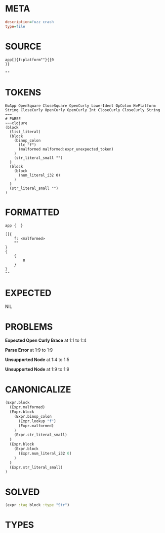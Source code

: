 # META
~~~ini
description=fuzz crash
type=file
~~~
# SOURCE
~~~roc
app[]{f:platform""}{{0
}}

""
~~~
# TOKENS
~~~text
KwApp OpenSquare CloseSquare OpenCurly LowerIdent OpColon KwPlatform String CloseCurly OpenCurly OpenCurly Int CloseCurly CloseCurly String ~~~
# PARSE
~~~clojure
(block
  (list_literal)
  (block
    (binop_colon
      (lc "f")
      (malformed malformed:expr_unexpected_token)
    )
    (str_literal_small "")
  )
  (block
    (block
      (num_literal_i32 0)
    )
  )
  (str_literal_small "")
)
~~~
# FORMATTED
~~~roc
app {  }

[]{
	f: <malformed>
	""
}
{
	{
		0
	}
}
""
~~~
# EXPECTED
NIL
# PROBLEMS
**Expected Open Curly Brace**
at 1:1 to 1:4

**Parse Error**
at 1:9 to 1:9

**Unsupported Node**
at 1:4 to 1:5

**Unsupported Node**
at 1:9 to 1:9

# CANONICALIZE
~~~clojure
(Expr.block
  (Expr.malformed)
  (Expr.block
    (Expr.binop_colon
      (Expr.lookup "f")
      (Expr.malformed)
    )
    (Expr.str_literal_small)
  )
  (Expr.block
    (Expr.block
      (Expr.num_literal_i32 0)
    )
  )
  (Expr.str_literal_small)
)
~~~
# SOLVED
~~~clojure
(expr :tag block :type "Str")
~~~
# TYPES
~~~roc
~~~
